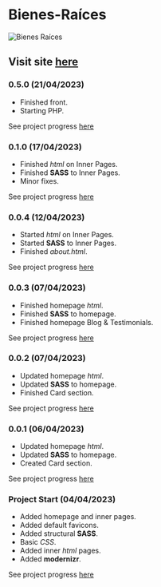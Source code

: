 # Bienes-Raíces

![Bienes Raíces](https://user-images.githubusercontent.com/110303654/229857645-0b1f852b-6a14-4272-aefb-36431a4acba8.png)

## Visit site [here](https://github.com/ArturoHDZG/Bienes-Raices)

### 0.5.0 (21/04/2023)

* Finished front.
* Starting PHP.

See project progress [here](https://github.com/ArturoHDZG/Bienes-Raices/releases/tag/0.5.0)

### 0.1.0 (17/04/2023)

* Finished _html_ on Inner Pages.
* Finished **SASS** to Inner Pages.
* Minor fixes.

See project progress [here](https://github.com/ArturoHDZG/Bienes-Raices/releases/tag/0.1.0)

### 0.0.4 (12/04/2023)

* Started _html_ on Inner Pages.
* Started **SASS** to Inner Pages.
* Finished _about.html_.

See project progress [here](https://github.com/ArturoHDZG/Bienes-Raices/releases/tag/0.0.4)

### 0.0.3 (07/04/2023)

* Finished homepage _html_.
* Finished **SASS** to homepage.
* Finished homepage Blog & Testimonials.

See project progress [here](https://github.com/ArturoHDZG/Bienes-Raices/releases/tag/0.0.3)

### 0.0.2 (07/04/2023)

* Updated homepage _html_.
* Updated **SASS** to homepage.
* Finished Card section.

See project progress [here](https://github.com/ArturoHDZG/Bienes-Raices/releases/tag/0.0.2)

### 0.0.1 (06/04/2023)

* Updated homepage _html_.
* Updated **SASS** to homepage.
* Created Card section.

See project progress [here](https://github.com/ArturoHDZG/Bienes-Raices/releases/tag/0.0.1)

### Project Start (04/04/2023)

* Added homepage and inner pages.
* Added default favicons.
* Added structural **SASS**.
* Basic _CSS_.
* Added inner _html_ pages.
* Added **modernizr**.

See project progress [here](https://github.com/ArturoHDZG/Bienes-Raices/releases/tag/Start)
